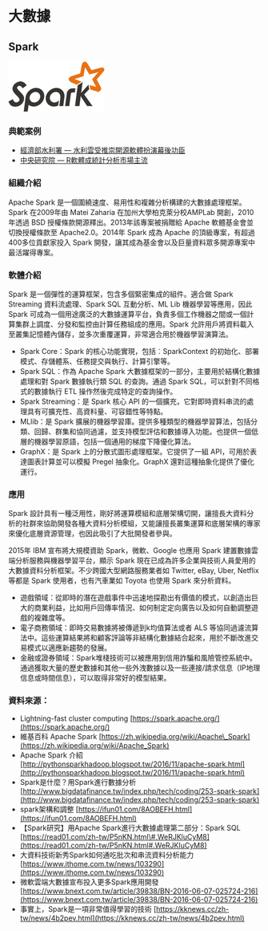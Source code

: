 # **大數據**

## **Spark**

![](/assets/Spark.png)

### 典範案例

* [經濟部水利署 — 水利雲受推崇開源軟體扮演幕後功臣](/shui-li-yun-shou-tui-chong-kai-yuan-ruan-ti-ban-yan-mu-hou-gong-chen.md)
* [中央研究院 — R軟體成統計分析市場主流](/man-zu-zhi-ming-ji-yin-ding-wei-xu-qiu-r-ruan-ti-cheng-tong-ji-fen-xi-shi-chang-zhu-liu.md)

### 組織介紹

Apache Spark 是一個圍繞速度、易用性和複雜分析構建的大數據處理框架。Spark 在2009年由 Matei Zaharia 在加州大學柏克萊分校AMPLab 開創，2010年透過 BSD 授權條款開源釋出。2013年該專案被捐贈給 Apache 軟體基金會並切換授權條款至 Apache2.0。2014年 Spark 成為 Apache 的頂級專案，有超過400多位貢獻家投入 Spark 開發，讓其成為基金會以及巨量資料眾多開源專案中最活躍得專案。

### 軟體介紹

Spark 是一個彈性的運算框架，包含多個緊密集成的組件。適合做 Spark Streaming 資料流處理、Spark SQL 互動分析、ML Lib 機器學習等應用，因此 Spark 可成為一個用途廣泛的大數據運算平台，負責多個工作機器之間或一個計算集群上調度、分發和監控由計算任務組成的應用。Spark 允許用戶將資料載入至叢集記憶體內儲存，並多次重覆運算，非常適合用於機器學習演算法。

* Spark Core：Spark 的核心功能實現，包括︰SparkContext 的初始化、部署模式、存儲體系、任務提交與執行、計算引擎等。
* Spark SQL：作為 Apache Spark 大數據框架的一部分，主要用於結構化數據處理和對 Spark 數據執行類 SQL 的查詢。通過 Spark SQL，可以針對不同格式的數據執行 ETL 操作然後完成特定的查詢操作。
* Spark Streaming：是 Spark 核心 API 的一個擴充，它對即時資料串流的處理具有可擴充性、高資料量、可容錯性等特點。
* MLlib：是 Spark 擴展的機器學習庫。提供多種類型的機器學習算法，包括分類、回歸、群集和協同過濾，並支持模型評估和數據導入功能。也提供一個低層的機器學習原語，包括一個通用的梯度下降優化算法。
* GraphX：是 Spark 上的分散式圖形處理框架。它提供了一組 API，可用於表達圖表計算並可以模擬 Pregel 抽象化。GraphX 還對這種抽象化提供了優化運行。

### 應用

Spark 設計具有一種泛用性，剛好將運算模組和底層架構切開，讓擅長大資料分析的社群來協助開發各種大資料分析模組，又能讓擅長叢集運算和底層架構的專家來優化底層資源管理，也因此吸引了大批開發者參與。

2015年 IBM 宣布將大規模資助 Spark，微軟、Google 也應用 Spark 建置數據雲端分析服務與機器學習平台，顯示 Spark 現在已成為許多企業與技術人員愛用的大數據資料分析框架。不少跨國大型網路服務業者如 Twitter, eBay, Uber, Netflix 等都是 Spark 使用者，也有汽車業如 Toyota 也使用 Spark 來分析資料。

* 遊戲領域：從即時的潛在遊戲事件中迅速地探勘出有價值的模式，以創造出巨大的商業利益，比如用戶回傳率情況、如何制定定向廣告以及如何自動調整遊戲的複雜度等。
* 電子商務領域：即時交易數據將被傳遞到k均值算法或者 ALS 等協同過濾流算法中。這些運算結果將和顧客評論等非結構化數據結合起來，用於不斷改進交易模式以適應新趨勢的發展。
* 金融或證券領域：Spark堆棧技術可以被應用到信用詐騙和風險管控系統中。通過獲取大量的歷史數據和其他一些外洩數據以及一些連接/請求信息（IP地理信息或時間信息），可以取得非常好的模型結果。

### 資料來源：

* Lightning-fast cluster computing [https://spark.apache.org/](https://spark.apache.org/)
* 維基百科 Apache Spark [https://zh.wikipedia.org/wiki/Apache\_Spark](https://zh.wikipedia.org/wiki/Apache_Spark)
* Apache Spark 介紹 [http://pythonsparkhadoop.blogspot.tw/2016/11/apache-spark.html](http://pythonsparkhadoop.blogspot.tw/2016/11/apache-spark.html)
* Spark是什麼？用Spark進行數據分析 [http://www.bigdatafinance.tw/index.php/tech/coding/253-spark-spark](http://www.bigdatafinance.tw/index.php/tech/coding/253-spark-spark)
* spark架構和調整 [https://ifun01.com/8AOBEFH.html](https://ifun01.com/8AOBEFH.html)
* 【Spark研究】用Apache Spark進行大數據處理第二部分：Spark SQL [https://read01.com/zh-tw/P5nKN.html\#.WeRJKluCyM8](https://read01.com/zh-tw/P5nKN.html#.WeRJKluCyM8)
* 大資料技術新秀Spark如何通吃批次和串流資料分析能力 [https://www.ithome.com.tw/news/103290](https://www.ithome.com.tw/news/103290)
* 微軟雲端大數據宣布投入更多Spark應用開發 [https://www.bnext.com.tw/article/39838/BN-2016-06-07-025724-216](https://www.bnext.com.tw/article/39838/BN-2016-06-07-025724-216)
* 事實上，Spark是一項非常值得學習的技術 [https://kknews.cc/zh-tw/news/4b2pev.html](https://kknews.cc/zh-tw/news/4b2pev.html)



